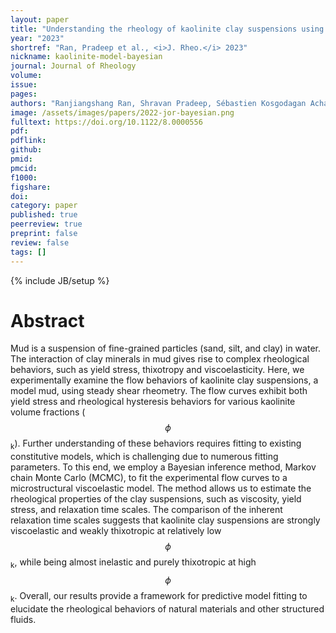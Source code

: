 ```yaml
---
layout: paper
title: "Understanding the rheology of kaolinite clay suspensions using Bayesian inference"
year: "2023"
shortref: "Ran, Pradeep et al., <i>J. Rheo.</i> 2023"
nickname: kaolinite-model-bayesian
journal: Journal of Rheology 
volume: 
issue: 
pages: 
authors: "Ranjiangshang Ran, Shravan Pradeep, Sébastien Kosgodagan Acharige, Brendan C Blackwell, Christoph Kammer, Douglas J Jerolmack, Paulo E Arratia"
image: /assets/images/papers/2022-jor-bayesian.png
fulltext: https://doi.org/10.1122/8.0000556
pdf: 
pdflink: 
github: 
pmid: 
pmcid: 
f1000: 
figshare: 
doi: 
category: paper
published: true
peerreview: true
preprint: false
review: false
tags: []
---
```

{% include JB/setup %}

# Abstract 

Mud is a suspension of fine-grained particles (sand, silt, and clay) in water. The interaction of clay minerals in mud gives rise to complex rheological behaviors, such as yield stress, thixotropy and viscoelasticity. Here, we experimentally examine the flow behaviors of kaolinite clay suspensions, a model mud, using steady shear rheometry. The flow curves exhibit both yield stress and rheological hysteresis behaviors for various kaolinite volume fractions ($$\phi$$<sub>k</sub>). Further understanding of these behaviors requires fitting to existing constitutive models, which is challenging due to numerous fitting parameters. To this end, we employ a Bayesian inference method, Markov chain Monte Carlo (MCMC), to fit the experimental flow curves to a microstructural viscoelastic model. The method allows us to estimate the rheological properties of the clay suspensions, such as viscosity, yield stress, and relaxation time scales. The comparison of the inherent relaxation time scales suggests that kaolinite clay suspensions are strongly viscoelastic and weakly thixotropic at relatively low $$\phi$$<sub>k</sub>, while being almost inelastic and purely thixotropic at high $$\phi$$<sub>k</sub>. Overall, our results provide a framework for predictive model fitting to elucidate the rheological behaviors of natural materials and other structured fluids.